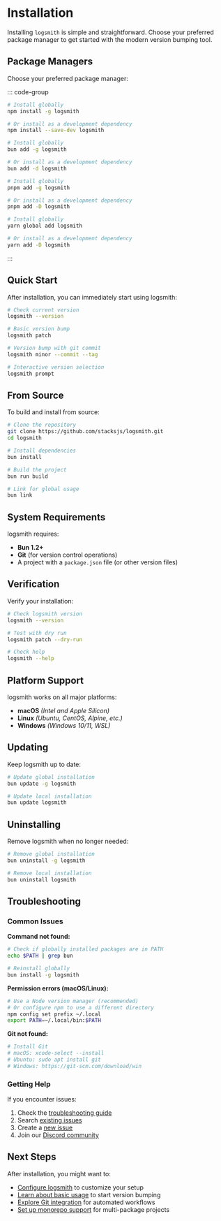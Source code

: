 # Installation

Installing `logsmith` is simple and straightforward. Choose your preferred package manager to get started with the modern version bumping tool.

## Package Managers

Choose your preferred package manager:

::: code-group

```sh [npm]
# Install globally
npm install -g logsmith

# Or install as a development dependency
npm install --save-dev logsmith
```

```sh [bun]
# Install globally
bun add -g logsmith

# Or install as a development dependency
bun add -d logsmith
```

```sh [pnpm]
# Install globally
pnpm add -g logsmith

# Or install as a development dependency
pnpm add -D logsmith
```

```sh [yarn]
# Install globally
yarn global add logsmith

# Or install as a development dependency
yarn add -D logsmith
```

:::

## Quick Start

After installation, you can immediately start using logsmith:

```sh
# Check current version
logsmith --version

# Basic version bump
logsmith patch

# Version bump with git commit
logsmith minor --commit --tag

# Interactive version selection
logsmith prompt
```

## From Source

To build and install from source:

```sh
# Clone the repository
git clone https://github.com/stacksjs/logsmith.git
cd logsmith

# Install dependencies
bun install

# Build the project
bun run build

# Link for global usage
bun link
```

## System Requirements

logsmith requires:

- **Bun 1.2+**
- **Git** (for version control operations)
- A project with a `package.json` file (or other version files)

## Verification

Verify your installation:

```sh
# Check logsmith version
logsmith --version

# Test with dry run
logsmith patch --dry-run

# Check help
logsmith --help
```

## Platform Support

logsmith works on all major platforms:

- **macOS** _(Intel and Apple Silicon)_
- **Linux** _(Ubuntu, CentOS, Alpine, etc.)_
- **Windows** _(Windows 10/11, WSL)_

## Updating

Keep logsmith up to date:

```sh
# Update global installation
bun update -g logsmith

# Update local installation
bun update logsmith
```

## Uninstalling

Remove logsmith when no longer needed:

```sh
# Remove global installation
bun uninstall -g logsmith

# Remove local installation
bun uninstall logsmith
```

## Troubleshooting

### Common Issues

**Command not found:**
```sh
# Check if globally installed packages are in PATH
echo $PATH | grep bun

# Reinstall globally
bun install -g logsmith
```

**Permission errors (macOS/Linux):**
```sh
# Use a Node version manager (recommended)
# Or configure npm to use a different directory
npm config set prefix ~/.local
export PATH=~/.local/bin:$PATH
```

**Git not found:**
```sh
# Install Git
# macOS: xcode-select --install
# Ubuntu: sudo apt install git
# Windows: https://git-scm.com/download/win
```

### Getting Help

If you encounter issues:

1. Check the [troubleshooting guide](/advanced/cross-platform)
2. Search [existing issues](https://github.com/stacksjs/logsmith/issues)
3. Create a [new issue](https://github.com/stacksjs/logsmith/issues/new)
4. Join our [Discord community](https://discord.gg/stacksjs)

## Next Steps

After installation, you might want to:

- [Configure logsmith](/config) to customize your setup
- [Learn about basic usage](/usage) to start version bumping
- [Explore Git integration](/features/git-integration) for automated workflows
- [Set up monorepo support](/features/monorepo-support) for multi-package projects
